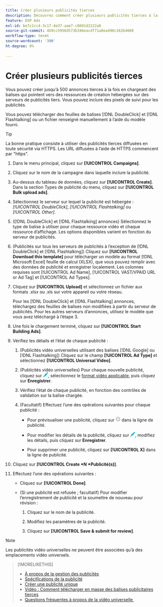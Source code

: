 ```yaml
---
title: Créer plusieurs publicités tierces
description: Découvrez comment créer plusieurs publicités tierces à la fois.
feature: DSP Ads
exl-id: be7c1cc4-3c17-4e37-aae7-c8601d2222a0
source-git-commit: 4b9cc5956d573b346eacdf71a8ea490c162b4660
workflow-type: tm+mt
source-wordcount: '390'
ht-degree: 0%

---
```


# Créer plusieurs publicités tierces

Vous pouvez créer jusqu’à 500 annonces tierces à la fois en chargeant des balises qui pointent vers des ressources de création hébergées sur des serveurs de publicités tiers. Vous pouvez inclure des pixels de suivi pour les publicités.<!-- The bulksheet template for other ad servers says you can include 200. Which is it: 200 or 500? -->

Vous pouvez télécharger des feuilles de balises [!DNL DoubleClick] et [!DNL Flashtalking] ou un fichier renseigné manuellement à l’aide du modèle fourni.

>[!TIP]
>
> La bonne pratique consiste à utiliser des publicités tierces diffusées en toute sécurité via HTTPS. Les URL diffusées à l’aide de HTTPS commencent par &quot;https&quot;.

1. Dans le menu principal, cliquez sur **[!UICONTROL Campaigns]**.

1. Cliquez sur le nom de la campagne dans laquelle inclure la publicité.

1. Au-dessus du tableau de données, cliquez sur **[!UICONTROL Create]**. Dans la section Types de publicité du menu, cliquez sur **[!UICONTROL Bulk upload ads]**.

1. Sélectionnez le serveur sur lequel la publicité est hébergée : *[!UICONTROL DoubleClick]*, *[!UICONTROL Flashtalking]* ou *[!UICONTROL Other]*.

1. ([!DNL DoubleClick] et [!DNL Flashtalking] annonces) Sélectionnez le type de balise à utiliser pour chaque ressource vidéo et chaque ressource d’affichage. Les options disponibles varient en fonction du serveur de publicités.

1. (Publicités sur tous les serveurs de publicités à l’exception de [!DNL DoubleClick] et [!DNL Flashtalking]) Cliquez sur **[!UICONTROL Download this template]** pour télécharger un modèle au format [!DNL Microsoft Excel] feuille de calcul (XLSX), que vous pouvez remplir avec des données de publicité et enregistrer localement. Les colonnes requises sont [!UICONTROL Ad Name], [!UICONTROL VAST/VPAID URL or Ad Tag] et [!UICONTROL Ad Types].

1. Cliquez sur **[!UICONTROL Upload]** et sélectionnez un fichier aux formats .xlsx ou .xls sur votre appareil ou votre réseau.

   Pour les [!DNL DoubleClick] et [!DNL Flashtalking] annonces, téléchargez des feuilles de balises non modifiées à partir du serveur de publicités. Pour les autres serveurs d’annonces, utilisez le modèle que vous avez téléchargé à l’étape 3.

1. Une fois le chargement terminé, cliquez sur **[!UICONTROL Start Building Ads]**.

1. Vérifiez les détails et l’état de chaque publicité :

   1. (Publicités vidéo universelles utilisant des balises [!DNL Google] ou [!DNL Flashtalking]) Cliquez sur le champ **[!UICONTROL Ad Type]** et sélectionnez **[!UICONTROL Universal Video]**.

   1. (Publicités vidéo universelles) Pour chaque nouvelle publicité, cliquez sur ![modifier](/help/dsp/assets/edit.png), sélectionnez le [format vidéo applicable](/help/dsp/campaign-management/ads/ad-settings-universal-video.md), puis cliquez sur **Enregistrer**.

   1. Vérifiez l’état de chaque publicité, en fonction des contrôles de validation sur la balise chargée.

   1. (Facultatif) Effectuez l’une des opérations suivantes pour chaque publicité :

      * Pour prévisualiser une publicité, cliquez sur ![play](/help/dsp/assets/play.png) dans la ligne de publicité.

      * Pour modifier les détails de la publicité, cliquez sur ![modifier](/help/dsp/assets/edit.png), modifiez les détails, puis cliquez sur **Enregistrer**.

      * Pour supprimer une publicité, cliquez sur **[!UICONTROL X]** dans la ligne de publicité.

1. Cliquez sur **[!UICONTROL Create *N *Publicité(s)]**.

1. Effectuez l’une des opérations suivantes :

   * Cliquez sur **[!UICONTROL Done]**.

   * (Si une publicité est refusée ; facultatif) Pour modifier l’enregistrement de publicité et la soumettre de nouveau pour révision :

      1. Cliquez sur le nom de la publicité.

      1. Modifiez les paramètres de la publicité.

      1. Cliquez sur **[!UICONTROL Save & submit for review]**.

>[!NOTE]
>
>Les publicités vidéo universelles ne peuvent être associées qu’à des emplacements vidéo universels.

>[!MORELIKETHIS]
>
>* [À propos de la gestion des publicités](ad-about.md)
>* [Spécifications de la publicité](ad-specs.md)
>* [Créer une publicité unique](ad-create.md)
>* [Vidéo : Comment télécharger en masse des balises publicitaires tierces](https://experienceleague.adobe.com/docs/advertising-learn/tutorials/dsp/bulk-upload-third-party-ad-tags.html?lang=fr)
>* [&#x200B; Questions fréquentes à propos de la vidéo universelle &#x200B;](/help/dsp/campaign-management/faq-universal-video.md)
